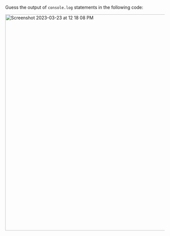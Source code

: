Guess the output of `console.log` statements in the following code:

<img width="683" alt="Screenshot 2023-03-23 at 12 18 08 PM" src="https://user-images.githubusercontent.com/53505683/227125319-531385ad-f835-416c-b34f-08809085028e.png">
